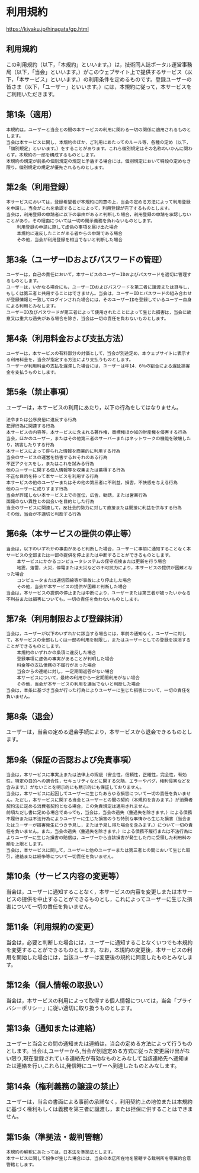# 利用規約

https://kiyaku.jp/hinagata/gp.html

## 利用規約

この利用規約（以下，「本規約」といいます。）は，技術同人誌ポータル運営事務局（以下，「当会」といいます。）がこのウェブサイト上で提供するサービス（以下，「本サービス」といいます。）の利用条件を定めるものです。登録ユーザーの皆さま（以下，「ユーザー」といいます。）には，本規約に従って，本サービスをご利用いただきます。

## 第1条（適用）

    本規約は，ユーザーと当会との間の本サービスの利用に関わる一切の関係に適用されるものとします。
    当会は本サービスに関し，本規約のほか，ご利用にあたってのルール等，各種の定め（以下，「個別規定」といいます。）をすることがあります。これら個別規定はその名称のいかんに関わらず，本規約の一部を構成するものとします。
    本規約の規定が前条の個別規定の規定と矛盾する場合には，個別規定において特段の定めなき限り，個別規定の規定が優先されるものとします。

## 第2条（利用登録）

    本サービスにおいては，登録希望者が本規約に同意の上，当会の定める方法によって利用登録を申請し，当会がこれを承認することによって，利用登録が完了するものとします。
    当会は，利用登録の申請者に以下の事由があると判断した場合，利用登録の申請を承認しないことがあり，その理由については一切の開示義務を負わないものとします。
        利用登録の申請に際して虚偽の事項を届け出た場合
        本規約に違反したことがある者からの申請である場合
        その他，当会が利用登録を相当でないと判断した場合

## 第3条（ユーザーIDおよびパスワードの管理）

    ユーザーは，自己の責任において，本サービスのユーザーIDおよびパスワードを適切に管理するものとします。
    ユーザーは，いかなる場合にも，ユーザーIDおよびパスワードを第三者に譲渡または貸与し，もしくは第三者と共用することはできません。当会は，ユーザーIDとパスワードの組み合わせが登録情報と一致してログインされた場合には，そのユーザーIDを登録しているユーザー自身による利用とみなします。
    ユーザーID及びパスワードが第三者によって使用されたことによって生じた損害は，当会に故意又は重大な過失がある場合を除き，当会は一切の責任を負わないものとします。

## 第4条（利用料金および支払方法）

    ユーザーは，本サービスの有料部分の対価として，当会が別途定め，本ウェブサイトに表示する利用料金を，当会が指定する方法により支払うものとします。
    ユーザーが利用料金の支払を遅滞した場合には，ユーザーは年14．6％の割合による遅延損害金を支払うものとします。

## 第5条（禁止事項）

ユーザーは，本サービスの利用にあたり，以下の行為をしてはなりません。

    法令または公序良俗に違反する行為
    犯罪行為に関連する行為
    本サービスの内容等，本サービスに含まれる著作権，商標権ほか知的財産権を侵害する行為
    当会，ほかのユーザー，またはその他第三者のサーバーまたはネットワークの機能を破壊したり，妨害したりする行為
    本サービスによって得られた情報を商業的に利用する行為
    当会のサービスの運営を妨害するおそれのある行為
    不正アクセスをし，またはこれを試みる行為
    他のユーザーに関する個人情報等を収集または蓄積する行為
    不正な目的を持って本サービスを利用する行為
    本サービスの他のユーザーまたはその他の第三者に不利益，損害，不快感を与える行為
    他のユーザーに成りすます行為
    当会が許諾しない本サービス上での宣伝，広告，勧誘，または営業行為
    面識のない異性との出会いを目的とした行為
    当会のサービスに関連して，反社会的勢力に対して直接または間接に利益を供与する行為
    その他，当会が不適切と判断する行為

## 第6条（本サービスの提供の停止等）

    当会は，以下のいずれかの事由があると判断した場合，ユーザーに事前に通知することなく本サービスの全部または一部の提供を停止または中断することができるものとします。
        本サービスにかかるコンピュータシステムの保守点検または更新を行う場合
        地震，落雷，火災，停電または天災などの不可抗力により，本サービスの提供が困難となった場合
        コンピュータまたは通信回線等が事故により停止した場合
        その他，当会が本サービスの提供が困難と判断した場合
    当会は，本サービスの提供の停止または中断により，ユーザーまたは第三者が被ったいかなる不利益または損害についても，一切の責任を負わないものとします。

## 第7条（利用制限および登録抹消）

    当会は，ユーザーが以下のいずれかに該当する場合には，事前の通知なく，ユーザーに対して，本サービスの全部もしくは一部の利用を制限し，またはユーザーとしての登録を抹消することができるものとします。
        本規約のいずれかの条項に違反した場合
        登録事項に虚偽の事実があることが判明した場合
        料金等の支払債務の不履行があった場合
        当会からの連絡に対し，一定期間返答がない場合
        本サービスについて，最終の利用から一定期間利用がない場合
        その他，当会が本サービスの利用を適当でないと判断した場合
    当会は，本条に基づき当会が行った行為によりユーザーに生じた損害について，一切の責任を負いません。

## 第8条（退会）

ユーザーは，当会の定める退会手続により，本サービスから退会できるものとします。

## 第9条（保証の否認および免責事項）

    当会は，本サービスに事実上または法律上の瑕疵（安全性，信頼性，正確性，完全性，有効性，特定の目的への適合性，セキュリティなどに関する欠陥，エラーやバグ，権利侵害などを含みます。）がないことを明示的にも黙示的にも保証しておりません。
    当会は，本サービスに起因してユーザーに生じたあらゆる損害について一切の責任を負いません。ただし，本サービスに関する当会とユーザーとの間の契約（本規約を含みます。）が消費者契約法に定める消費者契約となる場合，この免責規定は適用されません。
    前項ただし書に定める場合であっても，当会は，当会の過失（重過失を除きます。）による債務不履行または不法行為によりユーザーに生じた損害のうち特別な事情から生じた損害（当会またはユーザーが損害発生につき予見し，または予見し得た場合を含みます。）について一切の責任を負いません。また，当会の過失（重過失を除きます。）による債務不履行または不法行為によりユーザーに生じた損害の賠償は，ユーザーから当該損害が発生した月に受領した利用料の額を上限とします。
    当会は，本サービスに関して，ユーザーと他のユーザーまたは第三者との間において生じた取引，連絡または紛争等について一切責任を負いません。

## 第10条（サービス内容の変更等）

当会は，ユーザーに通知することなく，本サービスの内容を変更しまたは本サービスの提供を中止することができるものとし，これによってユーザーに生じた損害について一切の責任を負いません。

## 第11条（利用規約の変更）

当会は，必要と判断した場合には，ユーザーに通知することなくいつでも本規約を変更することができるものとします。なお，本規約の変更後，本サービスの利用を開始した場合には，当該ユーザーは変更後の規約に同意したものとみなします。

## 第12条（個人情報の取扱い）

当会は，本サービスの利用によって取得する個人情報については，当会「プライバシーポリシー」に従い適切に取り扱うものとします。

## 第13条（通知または連絡）

ユーザーと当会との間の通知または連絡は，当会の定める方法によって行うものとします。当会は,ユーザーから,当会が別途定める方式に従った変更届け出がない限り,現在登録されている連絡先が有効なものとみなして当該連絡先へ通知または連絡を行い,これらは,発信時にユーザーへ到達したものとみなします。

## 第14条（権利義務の譲渡の禁止）

ユーザーは，当会の書面による事前の承諾なく，利用契約上の地位または本規約に基づく権利もしくは義務を第三者に譲渡し，または担保に供することはできません。

## 第15条（準拠法・裁判管轄）

    本規約の解釈にあたっては，日本法を準拠法とします。
    本サービスに関して紛争が生じた場合には，当会の本店所在地を管轄する裁判所を専属的合意管轄とします。
